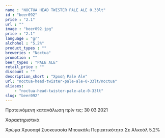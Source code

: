 ```yaml
---
name : "NOCTUA HEAD TWISTER PALE ALE 0.33lt"
id : "beer092"
price : "2.1"
url : ""
image : "beer092.jpg"
price : "2.1"
language : "gr"
alchohol : "5,2%"
product_types : ""
breweries : "Noctua"
promotion : ""
beer_types : "PALE ALE"
retail_price : ""
discount : ""
description_short : "Χρυσή Pale Ale"
url: "noctua-head-twister-pale-ale-0-33lt/noctua"
aliases: 
    - "noctua-head-twister-pale-ale-0-33lt"
slug: "beer092"
---
```


Προτεινόμενη κατανάλωση πρίν τις: 30 03 2021

Χαρακτηριστικά

Χρώμα
Χρυσαφί
Συσκευασία
Μπουκάλι
Περιεκτικότητα Σε Αλκοόλ
5.2%